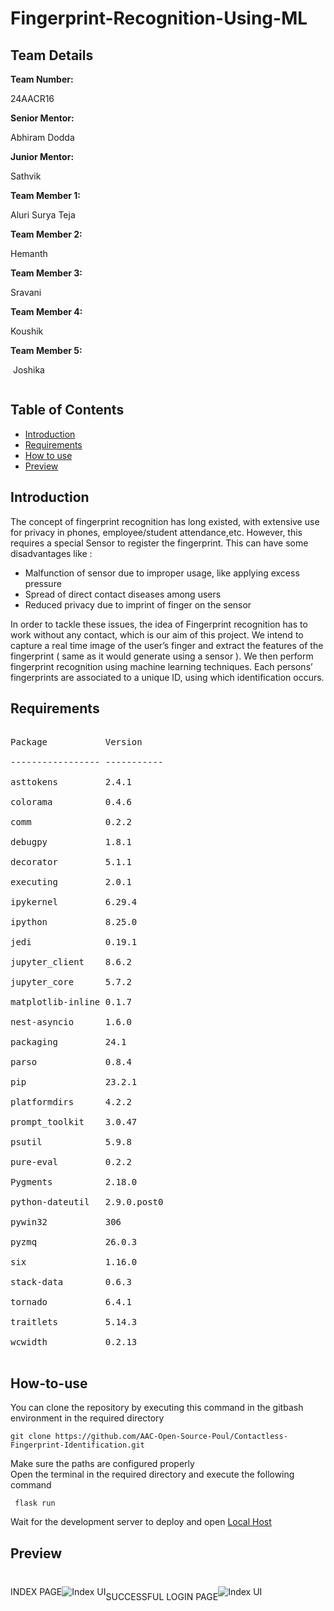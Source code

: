# Fingerprint-Recognition-Using-ML

<h2>Team Details</h2>
<b>Team Number: </b><p>24AACR16</p>
<b>Senior Mentor:</b><p> Abhiram Dodda </p>
<b>Junior Mentor:</b><p> Sathvik</p>
<b>Team Member 1:</b><p> Aluri Surya Teja</p>
<b>Team Member 2:</b><p> Hemanth</p>
<b>Team Member 3:</b><p> Sravani</p>
<b>Team Member 4:</b><p> Koushik</p>
<b>Team Member 5:</b><p> Joshika</p>

<div align="center">
  <img src="">
</div>

## Table of Contents
- [Introduction](#introduction) <br>
- [Requirements](#requirements) <br>
- [How to use](#How-to-use) <br>
- [Preview](#previews)

  
<h2>Introduction</h2>
<p> 
The concept of fingerprint recognition has long existed, with extensive use for privacy in phones,  employee/student attendance,etc. However, this requires a special Sensor to register the fingerprint. This can have some disadvantages like :
</p>
<ul>
<li>Malfunction of sensor due to improper usage, like applying excess pressure </li>
<li>Spread of direct contact diseases among users</li>
<li>Reduced privacy due to imprint of finger on the sensor </li>
</ul>
<p>
In order to tackle these issues, the idea of Fingerprint recognition has to work without any contact, which is our aim of this project. 
We intend to capture a real time image of the user’s finger and extract the features of the fingerprint ( same as it would generate using a sensor ). We then perform fingerprint recognition using machine learning techniques. Each persons’ fingerprints  are associated to a unique ID, using which identification occurs.
</p>


<h2>Requirements</h2>

<pre> 
Package           Version<br />
----------------- -----------<br />
asttokens         2.4.1<br />
colorama          0.4.6<br />
comm              0.2.2<br />
debugpy           1.8.1<br />
decorator         5.1.1<br />
executing         2.0.1<br />
ipykernel         6.29.4<br />
ipython           8.25.0<br />
jedi              0.19.1<br />
jupyter_client    8.6.2<br />
jupyter_core      5.7.2<br />
matplotlib-inline 0.1.7<br />
nest-asyncio      1.6.0<br />
packaging         24.1<br />
parso             0.8.4<br />
pip               23.2.1<br />
platformdirs      4.2.2<br />
prompt_toolkit    3.0.47<br />
psutil            5.9.8<br />
pure-eval         0.2.2<br />
Pygments          2.18.0<br />
python-dateutil   2.9.0.post0<br />
pywin32           306<br />
pyzmq             26.0.3<br />
six               1.16.0<br />
stack-data        0.6.3<br />
tornado           6.4.1<br />
traitlets         5.14.3<br />
wcwidth           0.2.13<br />
</pre>


<h2>How-to-use</h2>
<p>You can clone the repository by executing this command in the gitbash environment in the required directory </p>

  ```terminal
  git clone https://github.com/AAC-Open-Source-Poul/Contactless-Fingerprint-Identification.git
  ```
<p> Make sure the paths are configured properly <br>
  Open the terminal in the required directory and execute the following command
</p>

  ```terminal
   flask run
  ```
  
<p>Wait for the development server to deploy and open  <a href="http://127.0.0.1:5000">Local Host</a></p> 



<h2>Preview</h2>

<div style="display: flex; align-items: center;">
  <p> INDEX PAGE</p>
  <img src="https://i.imgur.com/zz2vMHZ_d.webp?maxwidth=760&fidelity=grand" alt="Index UI" ">
  
  <p></br> SUCCESSFUL LOGIN PAGE </p>
   <img src="https://i.imgur.com/zhUWe9y_d.webp?maxwidth=760&fidelity=grand" alt="Index UI" ">
</div>
